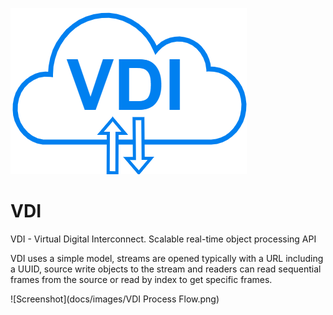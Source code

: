 ![Screenshot](docs/images/VDI%20Logo.png)

# VDI
VDI - Virtual Digital Interconnect. Scalable real-time object processing API


VDI uses a simple model, streams are opened typically with a URL including a UUID, source write objects to the stream and readers can read sequential frames from the source or read by index to get specific frames.

![Screenshot](docs/images/VDI Process Flow.png)


